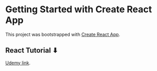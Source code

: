 # Getting Started with Create React App

This project was bootstrapped with [Create React App](https://github.com/facebook/create-react-app).

## React Tutorial ⬇

[Udemy link](https://www.udemy.com/course/react-tutorial-and-projects-course/).